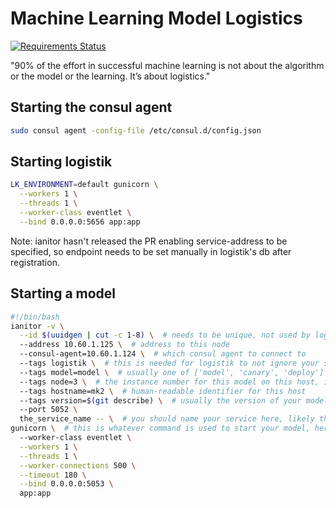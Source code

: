 # Machine Learning Model Logistics

[![Requirements Status](https://requires.io/github/thenetcircle/logistik/requirements.svg?branch=master)](https://requires.io/github/thenetcircle/logistik/requirements/?branch=master)

"90% of the effort in successful machine learning is not about the algorithm or the model or the learning. It’s about logistics."

## Starting the consul agent

```bash
sudo consul agent -config-file /etc/consul.d/config.json
```

## Starting logistik

```bash
LK_ENVIRONMENT=default gunicorn \
  --workers 1 \
  --threads 1 \
  --worker-class eventlet \
  --bind 0.0.0.0:5656 app:app
```

Note: ianitor hasn't released the PR enabling service-address to be specified, so endpoint needs to be set manually
in logistik's db after registration.

## Starting a model

```bash
#!/bin/bash
ianitor -v \
  --id $(uuidgen | cut -c 1-8) \  # needs to be unique, not used by logistik
  --address 10.60.1.125 \  # address to this node
  --consul-agent=10.60.1.124 \  # which consul agent to connect to
  --tags logistik \  # this is needed for logistik to not ignore your service in consul
  --tags model=model \  # usually one of ['model', 'canary', 'deploy']
  --tags node=3 \  # the instance number for this model on this host, if you run more than one
  --tags hostname=mk2 \  # human-readable identifier for this host
  --tags version=$(git describe) \  # usually the version of your model, using the git tag here
  --port 5052 \
  the_service_name -- \  # you should name your service here, likely the name of your model
gunicorn \  # this is whatever command is used to start your model, here we're using gunicorn
  --worker-class eventlet \
  --workers 1 \
  --threads 1 \
  --worker-connections 500 \
  --timeout 180 \
  --bind 0.0.0.0:5053 \
  app:app
```
